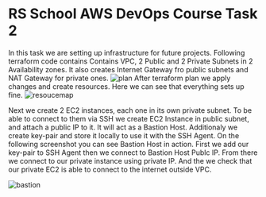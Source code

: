 # RS School AWS DevOps Course Task 2

In this task we are setting up infrastructure for future projects. Following terraform code contains Contains VPC, 2 Public and 2 Private Subnets in 2 Availability zones.
It also creates Internet Gateway fro public subnets and NAT Gateway for private ones. 
![plan](https://github.com/user-attachments/assets/082eafe5-65ce-4230-bd59-1e9105ab9768)
After terraform plan we apply changes and create resources.
Here we can see that everything sets up fine.
![resoucemap](https://github.com/user-attachments/assets/25cec71e-4b52-4414-8ca0-15f1fca11a5b)

Next we create 2 EC2 instances, each one in its own private subnet. To be able to connect to them via SSH we create EC2 Instance in public subnet, and attach a public IP to it. It will act as a Bastion Host. Additionaly we create key-pair and store it locally to use it with the SSH Agent. On the following screenshot you can see Bastion Host in action.
First we add our key-pair to SSH Agent then we connect to Bastion Host Publc IP. From there we connect to our private instance using private IP. And the we check that our private EC2 is able to connect to the internet outside VPC.


![bastion](https://github.com/user-attachments/assets/fb71c70e-c0d2-45e7-983a-3c7bf10cd9a9)
